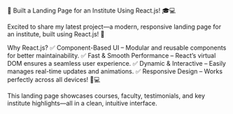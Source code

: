 🚀 Built a Landing Page for an Institute Using React.js! 🎓💻

Excited to share my latest project—a modern, responsive landing page for an institute, built using React.js! 🚀

Why React.js?
✅ Component-Based UI – Modular and reusable components for better maintainability.
✅ Fast & Smooth Performance – React’s virtual DOM ensures a seamless user experience.
✅ Dynamic & Interactive – Easily manages real-time updates and animations.
✅ Responsive Design – Works perfectly across all devices! 📱💻

This landing page showcases courses, faculty, testimonials, and key institute highlights—all in a clean, intuitive interface.

